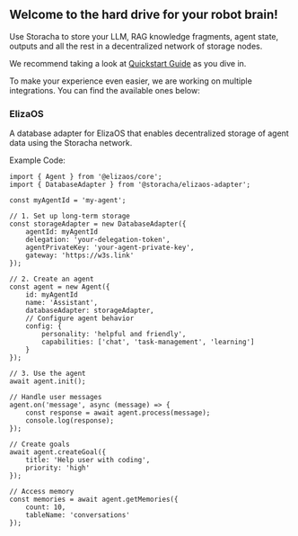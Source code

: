 ## Welcome to the hard drive for your robot brain! 
Use Storacha to store your LLM, RAG knowledge fragments, agent state, outputs and all the rest in a decentralized network of storage nodes.

We recommend taking a look at [Quickstart Guide](https://docs.storacha.network/quickstart/) as you dive in. 

To make your experience even easier, we are working on multiple integrations. You can find the available ones below:

### ElizaOS
A database adapter for ElizaOS that enables decentralized storage of agent data using the Storacha network.

Example Code:
```
import { Agent } from '@elizaos/core';
import { DatabaseAdapter } from '@storacha/elizaos-adapter';

const myAgentId = 'my-agent';

// 1. Set up long-term storage
const storageAdapter = new DatabaseAdapter({
    agentId: myAgentId
    delegation: 'your-delegation-token',
    agentPrivateKey: 'your-agent-private-key',
    gateway: 'https://w3s.link' 
});

// 2. Create an agent
const agent = new Agent({
    id: myAgentId
    name: 'Assistant',
    databaseAdapter: storageAdapter,
    // Configure agent behavior
    config: {
        personality: 'helpful and friendly',
        capabilities: ['chat', 'task-management', 'learning']
    }
});

// 3. Use the agent
await agent.init();

// Handle user messages
agent.on('message', async (message) => {
    const response = await agent.process(message);
    console.log(response);
});

// Create goals
await agent.createGoal({
    title: 'Help user with coding',
    priority: 'high'
});

// Access memory
const memories = await agent.getMemories({
    count: 10,
    tableName: 'conversations'
});
```
